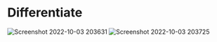 # Differentiate
![Screenshot 2022-10-03 203631](https://user-images.githubusercontent.com/34989598/193710423-e0cfb57d-87d3-45b6-917c-dd8e1ef6743b.jpg)
![Screenshot 2022-10-03 203725](https://user-images.githubusercontent.com/34989598/193710454-1b6ee4fd-c252-4704-a5fc-196df718ed50.jpg)
